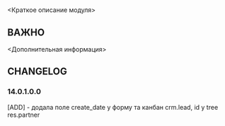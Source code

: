 # <moduleName>

<Краткое описание модуля>

## ВАЖНО

<Дополнительная информация>

## CHANGELOG

### 14.0.1.0.0

[ADD] - додала полe create_date у форму та канбан crm.lead, id у tree res.partner

